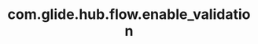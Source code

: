 ---
weight: 1198
layout: page
title: com.glide.hub.flow.enable_validation
description: ""
value: "true"
---